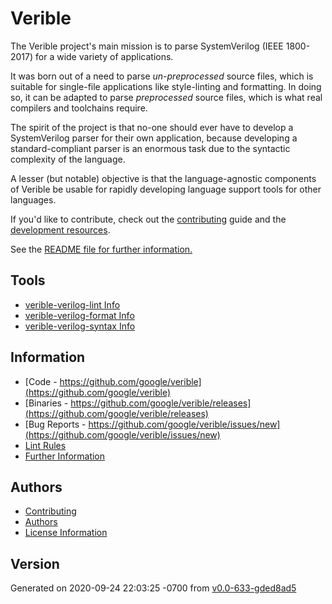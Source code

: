 ---
---

# Verible

The Verible project's main mission is to parse SystemVerilog (IEEE 1800-2017)
for a wide variety of applications.

It was born out of a need to parse *un-preprocessed* source files, which is
suitable for single-file applications like style-linting and formatting. In
doing so, it can be adapted to parse *preprocessed* source files, which is what
real compilers and toolchains require.

The spirit of the project is that no-one should ever have to develop a
SystemVerilog parser for their own application, because developing a
standard-compliant parser is an enormous task due to the syntactic complexity of
the language.

A lesser (but notable) objective is that the language-agnostic components of
Verible be usable for rapidly developing language support tools for other
languages.

If you'd like to contribute, check out the [contributing](./CONTRIBUTING.md)
guide and the [development resources](./doc/development.md).


See the [README file for further information.](README.md)

## Tools

 * [verible-verilog-lint Info](verilog_lint.md)
 * [verible-verilog-format Info](verilog_format.md)
 * [verible-verilog-syntax Info](verilog_syntax.md)

## Information

 * [Code - https://github.com/google/verible](https://github.com/google/verible)
 * [Binaries - https://github.com/google/verible/releases](https://github.com/google/verible/releases)
 * [Bug Reports - https://github.com/google/verible/issues/new](https://github.com/google/verible/issues/new)
 * [Lint Rules](lint.md)
 * [Further Information](README.md)

## Authors

 * [Contributing](CONTRIBUTING.md)
 * [Authors](AUTHORS.md)
 * [License Information](license.md)

## Version

Generated on 2020-09-24 22:03:25 -0700 from [v0.0-633-gded8ad5](https://github.com/google/verible/commit/ded8ad5e03d0eca2125d9ae3ba6c4f07919b4565)
